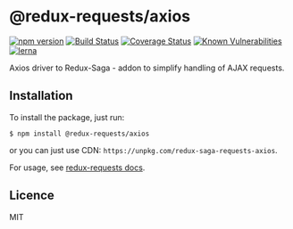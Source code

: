 # @redux-requests/axios

[![npm version](https://badge.fury.io/js/redux-saga-requests-axios.svg)](https://badge.fury.io/js/redux-saga-requests-axios)
[![Build Status](https://travis-ci.org/klis87/redux-saga-requests.svg?branch=master)](https://travis-ci.org/klis87/redux-saga-requests)
[![Coverage Status](https://coveralls.io/repos/github/klis87/redux-saga-requests/badge.svg?branch=master)](https://coveralls.io/github/klis87/redux-saga-requests?branch=master)
[![Known Vulnerabilities](https://snyk.io/test/github/klis87/redux-saga-requests/badge.svg)](https://snyk.io/test/github/klis87/redux-saga-requests)
[![lerna](https://img.shields.io/badge/maintained%20with-lerna-cc00ff.svg)](https://lernajs.io/)

Axios driver to Redux-Saga - addon to simplify handling of AJAX requests.

## Installation

To install the package, just run:
```
$ npm install @redux-requests/axios
```
or you can just use CDN: `https://unpkg.com/redux-saga-requests-axios`.

For usage, see [redux-requests docs](https://github.com/klis87/redux-requests).

## Licence

MIT

